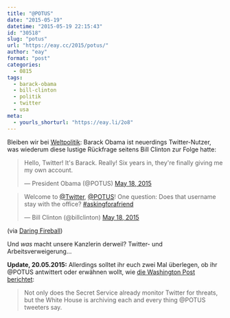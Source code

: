 ```yaml
---
title: "@POTUS"
date: "2015-05-19"
datetime: "2015-05-19 22:15:43"
id: "30518"
slug: "potus"
url: "https://eay.cc/2015/potus/"
author: "eay"
format: "post"
categories:
  - 0815
tags:
  - barack-obama
  - bill-clinton
  - politik
  - twitter
  - usa
meta:
  - yourls_shorturl: "https://eay.li/2o8"
---
```


Bleiben wir bei [Weltpolitik](//eay.cc/2015/putins-action-hero-how-steven-seagal-became-the-kremlins-unlikeliest-envoy/): Barack Obama ist neuerdings Twitter-Nutzer, was wiederum diese lustige Rückfrage seitens Bill Clinton zur Folge hatte:

<blockquote class="twitter-tweet" lang="en"><p lang="en" dir="ltr">Hello, Twitter! It's Barack. Really! Six years in, they're finally giving me my own account.</p>— President Obama (@POTUS) <a href="https://twitter.com/POTUS/status/600324682190053376">May 18, 2015</a></blockquote>
<script async src="//platform.twitter.com/widgets.js" charset="utf-8"></script>

<blockquote class="twitter-tweet" lang="en"><p lang="en" dir="ltr">Welcome to <a href="https://twitter.com/twitter">@Twitter</a>, <a href="https://twitter.com/POTUS">@POTUS</a>! One question: Does that username stay with the office? <a href="https://twitter.com/hashtag/askingforafriend?src=hash">#askingforafriend</a></p>— Bill Clinton (@billclinton) <a href="https://twitter.com/billclinton/status/600389785769881600">May 18, 2015</a></blockquote>
<script async src="//platform.twitter.com/widgets.js" charset="utf-8"></script>

(via [Daring Fireball](http://daringfireball.net/linked/2015/05/18/barack-obama-twitter))

Und _was_ macht unsere Kanzlerin derweil? Twitter- und Arbeitsverweigerung...

**Update, 20.05.2015:** Allerdings solltet ihr euch zwei Mal überlegen, ob ihr @POTUS antwittert oder erwähnen wollt, wie [die Washington Post berichtet](http://www.washingtonpost.com/news/the-intersect/wp/2015/05/19/uh-you-probably-dont-want-to-tweet-to-potus-actually/):

> Not only does the Secret Service already monitor Twitter for threats, but the White House is archiving each and every thing @POTUS tweeters say.
